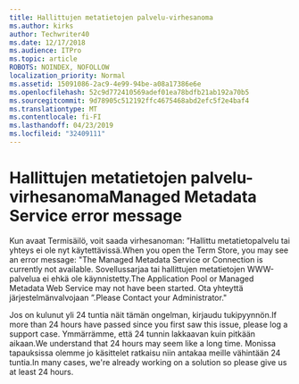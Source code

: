 ```yaml
---
title: Hallittujen metatietojen palvelu-virhesanoma
ms.author: kirks
author: Techwriter40
ms.date: 12/17/2018
ms.audience: ITPro
ms.topic: article
ROBOTS: NOINDEX, NOFOLLOW
localization_priority: Normal
ms.assetid: 15091086-2ac9-4e99-94be-a08a17386e6e
ms.openlocfilehash: 52c9d772410569adef01ea78bdfb21ab192a70b5
ms.sourcegitcommit: 9d78905c512192ffc4675468abd2efc5f2e4baf4
ms.translationtype: MT
ms.contentlocale: fi-FI
ms.lasthandoff: 04/23/2019
ms.locfileid: "32409111"
---
```

# <a name="managed-metadata-service-error-message"></a><span data-ttu-id="ac39a-102">Hallittujen metatietojen palvelu-virhesanoma</span><span class="sxs-lookup"><span data-stu-id="ac39a-102">Managed Metadata Service error message</span></span>

<span data-ttu-id="ac39a-103">Kun avaat Termisäilö, voit saada virhesanoman: ”Hallittu metatietopalvelu tai yhteys ei ole nyt käytettävissä.</span><span class="sxs-lookup"><span data-stu-id="ac39a-103">When you open the Term Store, you may see an error message: "The Managed Metadata Service or Connection is currently not available.</span></span> <span data-ttu-id="ac39a-104">Sovellussarjaa tai hallittujen metatietojen WWW-palvelua ei ehkä ole käynnistetty.</span><span class="sxs-lookup"><span data-stu-id="ac39a-104">The Application Pool or Managed Metadata Web Service may not have been started.</span></span> <span data-ttu-id="ac39a-105">Ota yhteyttä järjestelmänvalvojaan ”.</span><span class="sxs-lookup"><span data-stu-id="ac39a-105">Please Contact your Administrator."</span></span>
  
<span data-ttu-id="ac39a-106">Jos on kulunut yli 24 tuntia näit tämän ongelman, kirjaudu tukipyynnön.</span><span class="sxs-lookup"><span data-stu-id="ac39a-106">If more than 24 hours have passed since you first saw this issue, please log a support case.</span></span> <span data-ttu-id="ac39a-107">Ymmärrämme, että 24 tunnin lakkaavan kuin pitkään aikaan.</span><span class="sxs-lookup"><span data-stu-id="ac39a-107">We understand that 24 hours may seem like a long time.</span></span> <span data-ttu-id="ac39a-108">Monissa tapauksissa olemme jo käsittelet ratkaisu niin antakaa meille vähintään 24 tuntia.</span><span class="sxs-lookup"><span data-stu-id="ac39a-108">In many cases, we're already working on a solution so please give us at least 24 hours.</span></span>
  

